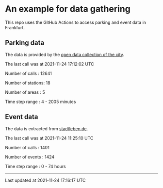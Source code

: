 # An example for data gathering

This repo uses the GitHub Actions to access parking and event data in Frankfurt.

## Parking data
The data is provided by the [open data collection of the city](https://www.offenedaten.frankfurt.de/).

The last call was at 2021-11-24 17:12:02 UTC

Number of calls   : 12641

Number of stations:    18

Number of areas   :     5

Time step range   :     4 -  2005 minutes


## Event data
The data is extracted from [stadtleben.de](https://stadtleben.de/frankfurt/).

The last call was at 2021-11-24 11:25:10 UTC

Number of calls   : 1401

Number of events  : 1424

Time step range   :    0 -   74 hours


----

Last updated at 2021-11-24 17:16:17 UTC
